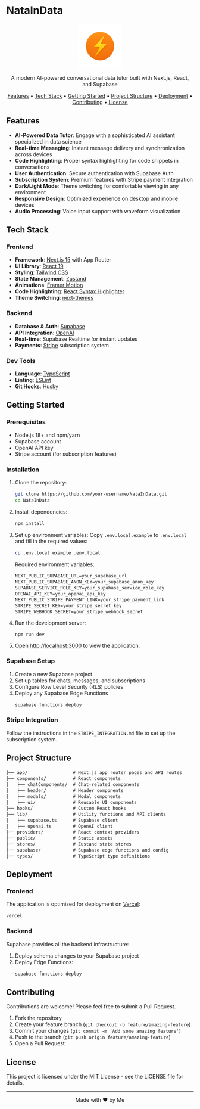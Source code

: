 # NataInData 

<p align="center">
  <img src="public/logo.png" alt="NataInData Logo" width="120" height="120">
</p>

<p align="center">
  A modern AI-powered conversational data tutor built with Next.js, React, and Supabase
</p>

<p align="center">
  <a href="#features">Features</a> •
  <a href="#tech-stack">Tech Stack</a> •
  <a href="#getting-started">Getting Started</a> •
  <a href="#project-structure">Project Structure</a> •
  <a href="#deployment">Deployment</a> •
  <a href="#contributing">Contributing</a> •
  <a href="#license">License</a>
</p>

## Features

- **AI-Powered Data Tutor**: Engage with a sophisticated AI assistant specialized in data science
- **Real-time Messaging**: Instant message delivery and synchronization across devices
- **Code Highlighting**: Proper syntax highlighting for code snippets in conversations
- **User Authentication**: Secure authentication with Supabase Auth
- **Subscription System**: Premium features with Stripe payment integration
- **Dark/Light Mode**: Theme switching for comfortable viewing in any environment
- **Responsive Design**: Optimized experience on desktop and mobile devices
- **Audio Processing**: Voice input support with waveform visualization

## Tech Stack

### Frontend
- **Framework**: [Next.js 15](https://nextjs.org/) with App Router
- **UI Library**: [React 19](https://react.dev/)
- **Styling**: [Tailwind CSS](https://tailwindcss.com/)
- **State Management**: [Zustand](https://github.com/pmndrs/zustand)
- **Animations**: [Framer Motion](https://www.framer.com/motion/)
- **Code Highlighting**: [React Syntax Highlighter](https://github.com/react-syntax-highlighter/react-syntax-highlighter)
- **Theme Switching**: [next-themes](https://github.com/pacocoursey/next-themes)

### Backend
- **Database & Auth**: [Supabase](https://supabase.io/)
- **API Integration**: [OpenAI](https://openai.com/)
- **Real-time**: Supabase Realtime for instant updates
- **Payments**: [Stripe](https://stripe.com/) subscription system

### Dev Tools
- **Language**: [TypeScript](https://www.typescriptlang.org/)
- **Linting**: [ESLint](https://eslint.org/)
- **Git Hooks**: [Husky](https://typicode.github.io/husky/)

## Getting Started

### Prerequisites

- Node.js 18+ and npm/yarn
- Supabase account
- OpenAI API key
- Stripe account (for subscription features)

### Installation

1. Clone the repository:
   ```bash
   git clone https://github.com/your-username/NataInData.git
   cd NataInData
   ```

2. Install dependencies:
   ```bash
   npm install
   ```

3. Set up environment variables:
   Copy `.env.local.example` to `.env.local` and fill in the required values:
   ```bash
   cp .env.local.example .env.local
   ```
   Required environment variables:
   ```
   NEXT_PUBLIC_SUPABASE_URL=your_supabase_url
   NEXT_PUBLIC_SUPABASE_ANON_KEY=your_supabase_anon_key
   SUPABASE_SERVICE_ROLE_KEY=your_supabase_service_role_key
   OPENAI_API_KEY=your_openai_api_key
   NEXT_PUBLIC_STRIPE_PAYMENT_LINK=your_stripe_payment_link
   STRIPE_SECRET_KEY=your_stripe_secret_key
   STRIPE_WEBHOOK_SECRET=your_stripe_webhook_secret
   ```

4. Run the development server:
   ```bash
   npm run dev
   ```

5. Open [http://localhost:3000](http://localhost:3000) to view the application.

### Supabase Setup

1. Create a new Supabase project
2. Set up tables for chats, messages, and subscriptions
3. Configure Row Level Security (RLS) policies
4. Deploy any Supabase Edge Functions
   ```bash
   supabase functions deploy
   ```

### Stripe Integration

Follow the instructions in the `STRIPE_INTEGRATION.md` file to set up the subscription system.

## Project Structure

```
├── app/                 # Next.js app router pages and API routes
├── components/          # React components
│   ├── chatComponents/  # Chat-related components
│   ├── header/          # Header components
│   ├── modals/          # Modal components
│   ├── ui/              # Reusable UI components
├── hooks/               # Custom React hooks
├── lib/                 # Utility functions and API clients
│   ├── supabase.ts      # Supabase client
│   ├── openai.ts        # OpenAI client
├── providers/           # React context providers
├── public/              # Static assets
├── stores/              # Zustand state stores
├── supabase/            # Supabase edge functions and config
├── types/               # TypeScript type definitions
```

## Deployment

### Frontend

The application is optimized for deployment on [Vercel](https://vercel.com/):

```bash
vercel
```

### Backend

Supabase provides all the backend infrastructure:

1. Deploy schema changes to your Supabase project
2. Deploy Edge Functions:
   ```bash
   supabase functions deploy
   ```

## Contributing

Contributions are welcome! Please feel free to submit a Pull Request.

1. Fork the repository
2. Create your feature branch (`git checkout -b feature/amazing-feature`)
3. Commit your changes (`git commit -m 'Add some amazing feature'`)
4. Push to the branch (`git push origin feature/amazing-feature`)
5. Open a Pull Request

## License

This project is licensed under the MIT License - see the LICENSE file for details.

---

<p align="center">
  Made with ❤️ by Me
</p>
